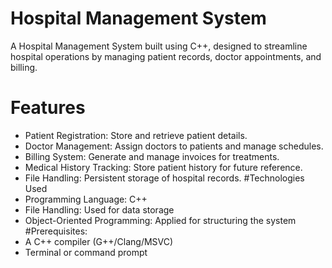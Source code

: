 # Hospital Management System

A Hospital Management System built using C++, designed to streamline hospital operations by managing patient records, doctor appointments, and billing.
# Features
- Patient Registration: Store and retrieve patient details.
- Doctor Management: Assign doctors to patients and manage schedules.
- Billing System: Generate and manage invoices for treatments.
- Medical History Tracking: Store patient history for future reference.
- File Handling: Persistent storage of hospital records.
#Technologies Used
- Programming Language: C++
- File Handling: Used for data storage
- Object-Oriented Programming: Applied for structuring the system
#Prerequisites:
- A C++ compiler (G++/Clang/MSVC)
- Terminal or command prompt

